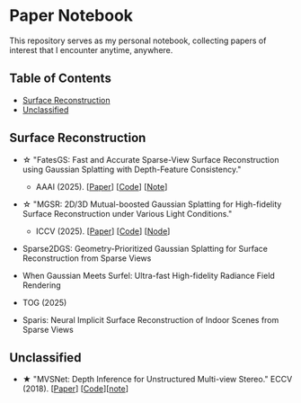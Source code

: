 # Paper Notebook

This repository serves as my personal notebook, collecting papers of interest that I encounter anytime, anywhere.

## Table of Contents

- [Surface Reconstruction](#Surface-Reconstruction)
- [Unclassified](#3dgs-based-3d-reconstruction)


## Surface Reconstruction


- ☆ "FatesGS: Fast and Accurate Sparse-View Surface Reconstruction using Gaussian Splatting with Depth-Feature Consistency."
  - AAAI (2025). [[Paper](https://arxiv.org/pdf/2501.04628)] [[Code](https://github.com/yulunwu0108/FatesGS)] [[Note]()]
- ☆ "MGSR: 2D/3D Mutual-boosted Gaussian Splatting for High-fidelity Surface Reconstruction under Various Light Conditions."
  - ICCV (2025). [[Paper](https://arxiv.org/pdf/2503.05182)] [[Code](https://github.com/TsingyuanChou/MGSR)]  [[Node]()]
-  Sparse2DGS: Geometry-Prioritized Gaussian Splatting for Surface Reconstruction from Sparse Views

-  When Gaussian Meets Surfel: Ultra-fast High-fidelity Radiance Field Rendering
  - TOG (2025)

-  Sparis: Neural Implicit Surface Reconstruction of Indoor Scenes from Sparse Views


## Unclassified
  
- ★ "MVSNet: Depth Inference for Unstructured Multi-view Stereo." ECCV (2018). [[Paper](https://arxiv.org/pdf/1804.02505)] [[Code](https://github.com/xy-guo/MVSNet_pytorch)][[note]()]


